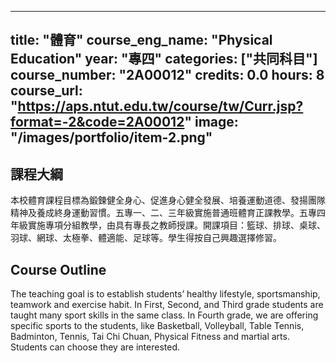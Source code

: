 
---
title: "體育"
course_eng_name: "Physical Education"
year: "專四"
categories: ["共同科目"]
course_number: "2A00012"
credits: 0.0
hours: 8
course_url: "https://aps.ntut.edu.tw/course/tw/Curr.jsp?format=-2&code=2A00012"
image: "/images/portfolio/item-2.png"
---

## 課程大綱

本校體育課程目標為鍛鍊健全身心、促進身心健全發展、培養運動道德、發揚團隊精神及養成終身運動習慣。五專一、二、三年級實施普通班體育正課教學。五專四年級實施專項分組教學，由具有專長之教師授課。開課項目：籃球、排球、桌球、羽球、網球、太極拳、體適能、足球等。學生得按自己興趣選擇修習。

## Course Outline

The teaching goal is to establish students’ healthy lifestyle, sportsmanship, teamwork and exercise habit. In First, Second, and Third grade students are taught many sport skills in the same class. In Fourth grade, we are offering specific sports to the students, like Basketball, Volleyball, Table Tennis, Badminton, Tennis, Tai Chi Chuan, Physical Fitness and martial arts. Students can choose they are interested.
